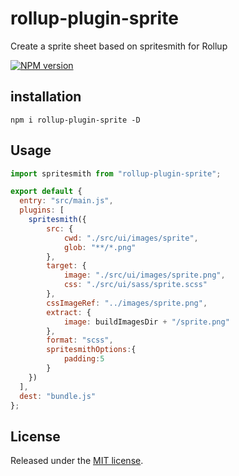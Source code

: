 # rollup-plugin-sprite

Create a sprite sheet based on spritesmith for Rollup

[![NPM version](https://img.shields.io/npm/v/rollup-plugin-sprite.svg?style=flat)](https://www.npmjs.com/package/rollup-plugin-sprite)

## installation

```Shell
npm i rollup-plugin-sprite -D 
```

## Usage

```javascript
import spritesmith from "rollup-plugin-sprite";

export default {
  entry: "src/main.js",
  plugins: [
    spritesmith({
      	src: {
	        cwd: "./src/ui/images/sprite",
	        glob: "**/*.png"
	    },
	    target: {
	        image: "./src/ui/images/sprite.png",
	        css: "./src/ui/sass/sprite.scss"
	    },
	    cssImageRef: "../images/sprite.png",
	    extract: {
	        image: buildImagesDir + "/sprite.png"
	    },
	    format: "scss",
	    spritesmithOptions:{
	        padding:5
	    }
    })
  ],
  dest: "bundle.js"
};
```

## License

Released under the [MIT license](./LICENSE).